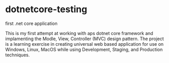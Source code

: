 # dotnetcore-testing
first .net core application

This is my first attempt at working with aps dotnet core framework and implamenting the Modle, View, Controller (MVC)
design pattern. The project is a learning exercise in creating universal web based application for use on Windows, Linux, MacOS
while using Development, Staging, and Production techniques. 
